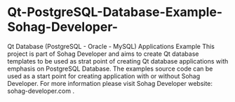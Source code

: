 # Qt-PostgreSQL-Database-Example-Sohag-Developer-
Qt Database (PostgreSQL - Oracle - MySQL) Applications Example
This project is part of Sohag Developer and aims to create Qt database templates to be used as strat point of 
creating Qt database applications with emphasis on PostgreSQL Database.
The examples source code can be used as a start point for creating application with or without Sohag Developer.
For more information please visit Sohag Developer website: sohag-developer.com .
